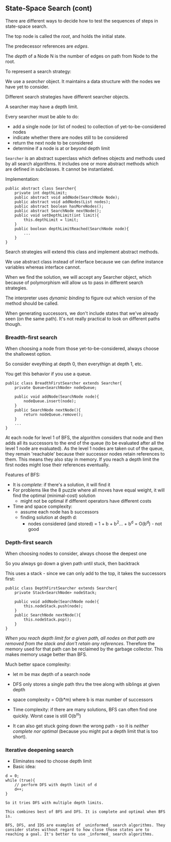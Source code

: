 ## State-Space Search (cont)

There are different ways to decide how to test the sequences of steps in state-space search.

The top node is called the _root_, and holds the initial state.

The predecessor references are _edges_.

The _depth_ of a Node N is the number of edges on path from Node to the root.

To represent a search strategy:

We use a _searcher_ object. It maintains a data structure with the nodes we have yet to consider.

Different search strategies have different searcher objects. 

A searcher may have a depth limit.

Every searcher must be able to do:

- add a single node  (or list of nodes) to collection of yet-to-be-considered nodes
- indicate whether there are nodes still to be considered
- return the next node to be considered
- determine if a node is at or beyond depth limit

`Searcher` is an abstract superclass which defines objects and methods used by all search algorithms. It includes one or more abstract methods which are defined in subclasses. It cannot be instantiated.

Implementation:

```
public abstract class Searcher{
    private int depthLimit;
    public abstract void addNode(SearchNode Node);
    public abstract void addNodes(List nodes);
    public abstract boolean hasMoreNodes();
    public abstract SearchNode nextNode();
    public void setDepthLimit(int limit){
        this.depthLimit = limit;
    }
    public boolean depthLimitReached(SearchNode node){
        ...
    }
}
```
Search strategies will extend this class and implement abstract methods.

We use abstract class instead of interface because we can define instance variables whereas interface cannot.

When we find the solution, we will accept any Searcher object, which because of polymorphism will allow us to pass in different search strategies.

The interpreter uses _dynamic binding_ to figure out which version of the method should be called.

When generating successors, we don't include states that we've already seen (on the same path). It's not really practical to look on different paths though.

### Breadth-first search

When choosing a node from those yet-to-be-considered, always choose the shallowest option.

So consider eveything at depth 0, then everythign at depth 1, etc.

You get this behavior if you use a queue.

```
public class BreadthFirstSearcher extends Searcher{
    private Queue<SearchNode> nodeQueue;

    public void addNode(SearchNode node){
        nodeQueue.insert(node);
    }
    public SearchNode nextNode(){
        return nodeQueue.remove();
    }
    ...
}
```

At each node for level 1 of BFS, the algorithm considers that node and then adds all its successors to the end of the queue (to be evaluated after all the level 1 node are evaluated). As the level 1 nodes are taken out of the queue, they remain 'reachable' because their successor nodes retain references to them. This means they also stay in memory. If you reach a depth limit the first nodes might lose their references eventually.

Features of BFS:

- It is _complete_: if there's a solution, it will find it
- For problems like the 8 puzzle where all moves have equal weight, it will find the optimal (minimal-cost) solution
    - might not be optimal if different operators have different costs
- Time and space complexity:
    - assume each node has b successors
    - finding solution at depth d:
        - nodes considered (and stored) = 1 + b + b<sup>2</sup>... + b<sup>d</sup> = O(b<sup>d</sup>) - not good

### Depth-first search

When choosing nodes to consider, always choose the deepest one

So you always go down a given path until stuck, then backtrack

This uses a stack - since we can only add to the top, it takes the successors first:

```
public class DepthFirstSearcher extends Searcher{
    private Stack<SearchNode> nodeStack;
    
    public void addNode(SearchNode node){
        this.nodeStack.push(node);
    }
    public SearchNode nextNode(){
        this.nodeStack.pop();
    }
}
```
_When you reach depth limit for a given path, all nodes on that path are removed from the stack and don't retain any references_. Therefore the memory used for that path can be reclaimed by the garbage collector. This makes memory usage better than BFS.

Much better space complexity:
- let m be max depth of a search node
- DFS only stores a single path thru the tree along with siblings at given depth
- space complexity = O(b*m)  where b is max number of successors
- Time complexity: if there are many solutions, BFS can often find one quickly. Worst case is still O(b<sup>m</sup>)

- It can also get stuck going down the wrong path - so it is _neither complete nor optimal_ (because you might put a depth limit that is too short).

### Iterative deepening search

- Eliminates need to choose depth limit
- Basic idea:
```
d = 0;
while (true){
    // perform DFS with depth limit of d
    d++;
}

So it tries DFS with multiple depth limits.

This combines best of BFS and DFS. It is complete and optimal when BFS is.

BFS, DFS, and IDS are examples of _uninformed_ search algorithms. They consider states without regard to how close those states are to reaching a goal. It's better to use _informed_ search algorithms.


